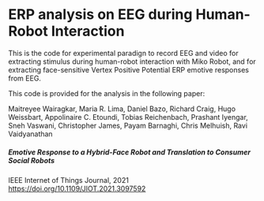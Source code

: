 # ERP analysis on EEG during Human-Robot Interaction

This is the code for experimental paradign to record EEG and video for extracting stimulus during human-robot interaction with Miko Robot, and for extracting face-sensitive Vertex Positive Potential ERP emotive responses from EEG. 

This code is provided for the analysis in the following paper: 

Maitreyee Wairagkar, Maria R. Lima, Daniel Bazo, Richard Craig, Hugo Weissbart, Appolinaire C. Etoundi, Tobias Reichenbach, Prashant Iyengar, Sneh Vaswani, Christopher James, Payam Barnaghi, Chris Melhuish, Ravi Vaidyanathan
##### Emotive Response to a Hybrid-Face Robot and Translation to Consumer Social Robots
IEEE Internet of Things Journal, 2021
https://doi.org/10.1109/JIOT.2021.3097592
